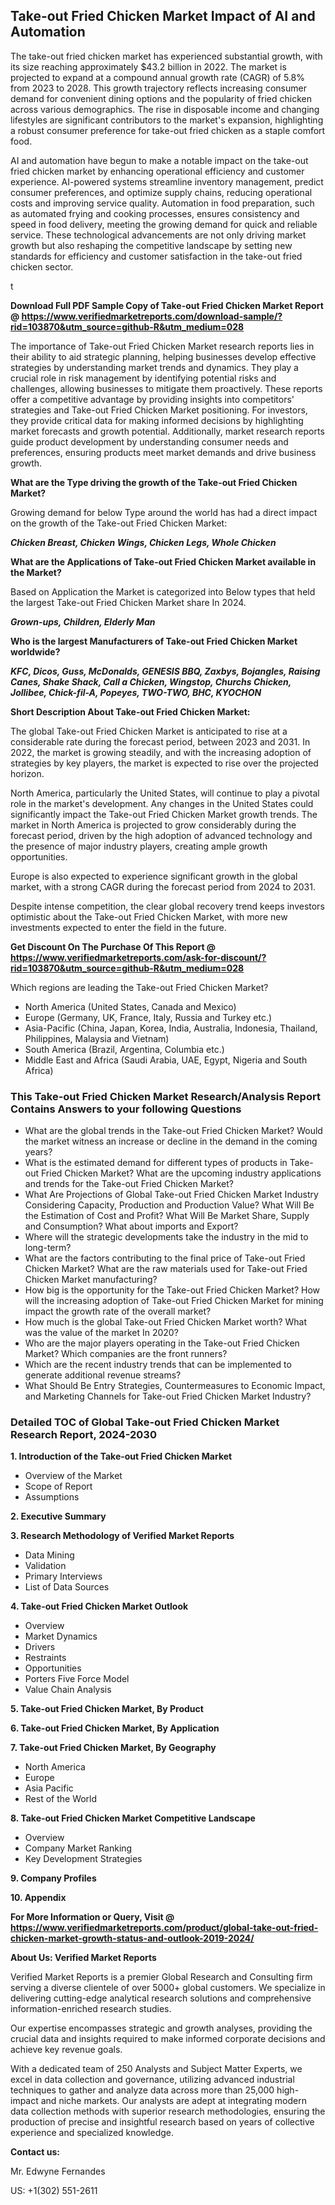 <h2>Take-out Fried Chicken Market Impact of AI and Automation</h2><p>The take-out fried chicken market has experienced substantial growth, with its size reaching approximately $43.2 billion in 2022. The market is projected to expand at a compound annual growth rate (CAGR) of 5.8% from 2023 to 2028. This growth trajectory reflects increasing consumer demand for convenient dining options and the popularity of fried chicken across various demographics. The rise in disposable income and changing lifestyles are significant contributors to the market's expansion, highlighting a robust consumer preference for take-out fried chicken as a staple comfort food.</p><p>AI and automation have begun to make a notable impact on the take-out fried chicken market by enhancing operational efficiency and customer experience. AI-powered systems streamline inventory management, predict consumer preferences, and optimize supply chains, reducing operational costs and improving service quality. Automation in food preparation, such as automated frying and cooking processes, ensures consistency and speed in food delivery, meeting the growing demand for quick and reliable service. These technological advancements are not only driving market growth but also reshaping the competitive landscape by setting new standards for efficiency and customer satisfaction in the take-out fried chicken sector.</p>t</p><p id="" class=""><strong>Download Full PDF Sample Copy of Take-out Fried Chicken Market Report @ <a href="https://www.verifiedmarketreports.com/download-sample/?rid=103870&utm_source=github-R&utm_medium=028" target="_blank">https://www.verifiedmarketreports.com/download-sample/?rid=103870&utm_source=github-R&utm_medium=028</a></strong></p><p>The importance of&nbsp;Take-out Fried Chicken Market research reports lies in their ability to aid strategic planning, helping businesses develop effective strategies by understanding market trends and dynamics. They play a crucial role in risk management by identifying potential risks and challenges, allowing businesses to mitigate them proactively. These reports offer a competitive advantage by providing insights into competitors' strategies and Take-out Fried Chicken Market positioning. For investors, they provide critical data for making informed decisions by highlighting market forecasts and growth potential. Additionally, market research reports guide product development by understanding consumer needs and preferences, ensuring products meet market demands and drive business growth.</p><p><strong>What are the&nbsp;Type driving the growth of the Take-out Fried Chicken Market?</strong></p><p id="" class="">Growing demand for below Type around the world has had a direct impact on the growth of the Take-out Fried Chicken Market:</p><em><strong>Chicken Breast, Chicken Wings, Chicken Legs, Whole Chicken</strong></em></p><strong>What are the&nbsp;Applications&nbsp;of Take-out Fried Chicken Market available in the Market?</strong></p><p id="" class="">Based on Application the Market is categorized into Below types that held the largest Take-out Fried Chicken Market share In 2024.</p><em><strong>Grown-ups, Children, Elderly Man</strong></em></p><strong>Who is the largest Manufacturers of Take-out Fried Chicken Market worldwide?</strong></p><p><em><strong>KFC, Dicos, Guss, McDonalds, GENESIS BBQ, Zaxbys, Bojangles, Raising Canes, Shake Shack, Call a Chicken, Wingstop, Churchs Chicken, Jollibee, Chick-fil-A, Popeyes, TWO-TWO, BHC, KYOCHON</strong></em></p><p id="" class=""><strong>Short Description About Take-out Fried Chicken Market:</strong></p><p>The global Take-out Fried Chicken Market is anticipated to rise at a considerable rate during the forecast period, between 2023 and 2031. In 2022, the market is growing steadily, and with the increasing adoption of strategies by key players, the market is expected to rise over the projected horizon.</p><p>North America, particularly the United States, will continue to play a pivotal role in the market's development. Any changes in the United States could significantly impact the Take-out Fried Chicken Market growth trends. The market in North America is projected to grow considerably during the forecast period, driven by the high adoption of advanced technology and the presence of major industry players, creating ample growth opportunities.</p><p>Europe is also expected to experience significant growth in the global market, with a strong CAGR during the forecast period from 2024 to 2031.</p><p>Despite intense competition, the clear global recovery trend keeps investors optimistic about the Take-out Fried Chicken Market, with more new investments expected to enter the field in the future.</p><p id="" class=""><strong>Get Discount On The Purchase Of This Report @ <a href="https://www.verifiedmarketreports.com/ask-for-discount/?rid=103870&utm_source=github-R&utm_medium=028" target="_blank">https://www.verifiedmarketreports.com/ask-for-discount/?rid=103870&utm_source=github-R&utm_medium=028</a></strong></p>Which regions are leading the Take-out Fried Chicken Market?</p><ul><li>North America (United States, Canada and Mexico)</li><li>Europe (Germany, UK, France, Italy, Russia and Turkey etc.)</li><li>Asia-Pacific (China, Japan, Korea, India, Australia, Indonesia, Thailand, Philippines, Malaysia and Vietnam)</li><li>South America (Brazil, Argentina, Columbia etc.)</li><li>Middle East and Africa (Saudi Arabia, UAE, Egypt, Nigeria and South Africa)</li></ul><h3 id="" class="">This Take-out Fried Chicken Market Research/Analysis Report Contains Answers to your following Questions</h3><ul><li>What are the global trends in the Take-out Fried Chicken Market? Would the market witness an increase or decline in the demand in the coming years?</li><li>What is the estimated demand for different types of products in Take-out Fried Chicken Market? What are the upcoming industry applications and trends for the Take-out Fried Chicken Market?</li><li>What Are Projections of Global Take-out Fried Chicken Market Industry Considering Capacity, Production and Production Value? What Will Be the Estimation of Cost and Profit? What Will Be Market Share, Supply and Consumption? What about imports and Export?</li><li>Where will the strategic developments take the industry in the mid to long-term?</li><li>What are the factors contributing to the final price of Take-out Fried Chicken Market? What are the raw materials used for Take-out Fried Chicken Market manufacturing?</li><li>How big is the opportunity for the Take-out Fried Chicken Market? How will the increasing adoption of Take-out Fried Chicken Market for mining impact the growth rate of the overall market?</li><li>How much is the global Take-out Fried Chicken Market worth? What was the value of the market In 2020?</li><li>Who are the major players operating in the Take-out Fried Chicken Market? Which companies are the front runners?</li><li>Which are the recent industry trends that can be implemented to generate additional revenue streams?</li><li>What Should Be Entry Strategies, Countermeasures to Economic Impact, and Marketing Channels for Take-out Fried Chicken Market Industry?</li></ul><h3 id="" class="">Detailed TOC of Global Take-out Fried Chicken Market Research Report, 2024-2030</h3><p id="" class=""><strong>1. Introduction of the Take-out Fried Chicken Market</strong></p><ul><li>Overview of the Market</li><li>Scope of Report</li><li>Assumptions</li></ul><p id="" class=""><strong>2. Executive Summary</strong></p><p id="" class=""><strong>3. Research Methodology of Verified Market Reports</strong></p><ul><li>Data Mining</li><li>Validation</li><li>Primary Interviews</li><li>List of Data Sources</li></ul><p id="" class=""><strong>4. Take-out Fried Chicken Market Outlook</strong></p><ul><li>Overview</li><li>Market Dynamics</li><li>Drivers</li><li>Restraints</li><li>Opportunities</li><li>Porters Five Force Model</li><li>Value Chain Analysis</li></ul><p id="" class=""><strong>5. Take-out Fried Chicken Market, By Product</strong></p><p id="" class=""><strong>6. Take-out Fried Chicken Market, By Application</strong></p><p id="" class=""><strong>7. Take-out Fried Chicken Market, By Geography</strong></p><ul><li>North America</li><li>Europe</li><li>Asia Pacific</li><li>Rest of the World</li></ul><p id="" class=""><strong>8. Take-out Fried Chicken Market Competitive Landscape</strong></p><ul><li>Overview</li><li>Company Market Ranking</li><li>Key Development Strategies</li></ul><p id="" class=""><strong>9. Company Profiles</strong></p><p id="" class=""><strong>10. Appendix</strong></p><p id="" class=""><strong>For More Information or Query, Visit @ <a href="https://www.verifiedmarketreports.com/product/global-take-out-fried-chicken-market-growth-status-and-outlook-2019-2024/" target="_blank">https://www.verifiedmarketreports.com/product/global-take-out-fried-chicken-market-growth-status-and-outlook-2019-2024/</a></strong></p><p id="" class=""><strong>About Us: Verified Market Reports</strong></p><p id="" class="">Verified Market Reports is a premier Global Research and Consulting firm serving a diverse clientele of over 5000+ global customers. We specialize in delivering cutting-edge analytical research solutions and comprehensive information-enriched research studies.</p><p id="" class="">Our expertise encompasses strategic and growth analyses, providing the crucial data and insights required to make informed corporate decisions and achieve key revenue goals.</p><p id="" class="">With a dedicated team of 250 Analysts and Subject Matter Experts, we excel in data collection and governance, utilizing advanced industrial techniques to gather and analyze data across more than 25,000 high-impact and niche markets. Our analysts are adept at integrating modern data collection methods with superior research methodologies, ensuring the production of precise and insightful research based on years of collective experience and specialized knowledge.</p><p id="" class=""><strong>Contact us:</strong></p><p id="" class="">Mr. Edwyne Fernandes</p><p id="" class="">US: +1(302) 551-2611</p>